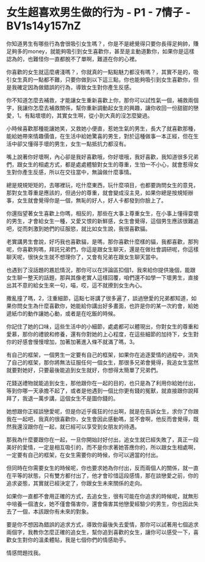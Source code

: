 # 女生超喜欢男生做的行为 - P1 - 7情子 - BV1s14y157nZ

你知道男生有哪些行為會很吸引女生嗎？，你是不是總覺得只要你長得足夠帥，賺足夠多的money，就能夠吸引到女生喜歡你，甚至是主動道歉你，如果你是這樣認為的，也難怪你一直都脫不了單啊，難道在你的心裡。

你喜歡的女生就這麼膚淺嗎？，你就真的一點點魅力都沒有嗎？，其實不是的，吸引女生真的一點都不難，只要你做到以下這三點，你也能夠吸引到女生喜歡你，但是我確定因為做錯誤的行為，導致女生對你產生反感。

你不知道怎麼去補救，才能讓女生重新喜歡上你，那你可以試性氣一個，補救兩個字，我讓你怎麼去補救關係，幫你重新調動起女生的興趣，讓你收回一份甜甜的戀愛，1。有點壞壞的，其實女生啊，從小到大真的沒怎麼變過。

小時候喜歡那種能讓她笑，又救她小便直，惹她生氣的男生，長大了就喜歡那種，能給她帶來情趣價值，在生活中給她驚喜的男生，對於這種做事一本正經，但在生活中卻又懂得手壞的男生，女生一點抵抗力都沒有。

嘴上說著你好壞啊，內心卻是我好喜歡哦，你好壞哦，我好喜歡，我知道很多兄弟們，跟女生的相處方式，都是處處體驗對女生的尊重，生怕一不小心，就會惹得女生對你產生反感，所以在交往當中，無論做什麼事情。

總是規規矩矩的，去哪裡玩，吃什麼東西，玩什麼項目，也都要詢問女生的意見，那對女生尊重是應該的，但過分的尊重，就會變成沒主見，如果你總是按規矩辦事，女生就會覺得你是一個，無恥的好人，好人卡都發到你臉上了。

你還指望著女生喜歡上你嗎，相反的，那些在大事上尊重女生，在小事上懂得耍壞的男生，才會給女生一種，又愛又恨的新鮮感，女生會覺得，這個男生應該很難追吧，從而刺激到她們的征服慾，就比如女生說，我很喜歡貓。

老實講男生會說，好巧我也喜歡貓，是嗎，那你喜歡什麼樣的貓，我都喜歡，那狗呢，你喜歡狗嗎，拜託兄弟們，你這是跟女生聊天，還是在做社會調研呢，你這樣聊天呢，很快女生就不想理你了，又會有兄弟在跟女生聊天當中。

也遇到了沒話題的尷尬情況，那你可以在評論區扣個1，我來給你提供幾個，能跟女生聊一整天的話題，那與其像老實人這樣回覆，咱們還不如學一下壞男生，直接出其不意的給女生來一句，喵，哎，這不就撩到女生內心。

撒亂撞了嗎，2，注重細節，這點七哥講了很多遍了，談過戀愛的兄弟都知道，如果你問女生為什麼喜歡你，她能給你講出好多畫面，也許是你的某一次約會，給她遞紙巾的動作讓她心動，或者是在吃飯的時候。

你記住了她的口味，這些生活中的小細節，處處都可以體現出，你對女生的尊重和愛慕，那你的禮貌和修養，還有你對她的上心程度，在這些細節的加持下，女生對你的好感會慢慢增加，加著加著進入條不就滿了嗎，3。

有自己的框架，一個男生一定要有自己的框架，如果你在追逐愛情的過程中，消失了自己的框架，那你將無法征服任何一個女生，那很多兄弟會覺得，我追女生當然就要對她好，只要最後能追到女生就好，你想得太簡單了兄弟們。

花錢送禮物就能追到女生，那他跟你在一起的目的，也只是為了利用你給她付出，等到你哪一天承擔不起了，或者是他遇到一個比你更有錢的冤獸，就直接跟你說拜拜了，我退一萬步講，這個女生不是圖你錢的。

她想跟你正經談戀愛呢，但是你近乎瘋狂的付出啊，就是在告訴女生，求你了你跟我在一起吧，我真的很喜歡你，女生會因此感動嗎，並不會啊，他反而會覺得，既然我還沒跟你在一起，就已經可以享受到女朋友的待遇。

那我為什麼要跟你在一起，一旦你開始討好付出，追女生就已經失敗了，真正一段美好的愛情，一定是相互吸引的，而不是你求著她答應你的，所以跟女生相處啊，一定要有自己的框架，在女生需要你的時候，你可以適當的付出。

但同時在你需要女生的時候呢，你也要求她為你付出，反而兩個人的關係，就一直在平等的狀態，只有雙方都付出了，他才會珍惜這段感情，那在談戀愛之前，你的追求姿態，其實就已經決定了，你跟女生未來關係的走向。

如果你一直都不會用正確的方式，去追女生，很有可能在你追求的時候呢，就無形中培養一個渣女，她不僅會傷害你，還會傷害其他戀愛經驗少的男生，你也因此失去了一個，本該跟你有未來的對象。

要是你不想因為錯誤的追求方式，導致你最後失去愛情，那你可以試著用七個追求兩個字，我教你怎麼正確的追女生，幫你追到喜歡的女生，讓你可以感受一下，喜歡女生對你的溫柔體貼，我是七個你們的情感助手。

情感問題找我。